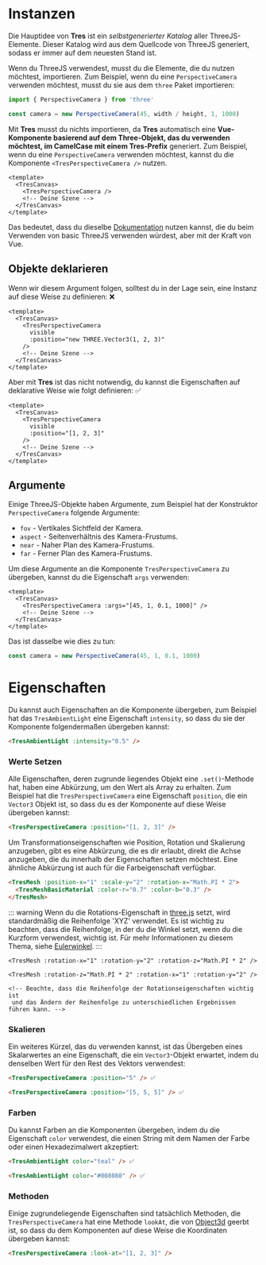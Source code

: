 # Instanzen

Die Hauptidee von **Tres** ist ein _selbstgenerierter Katalog_ aller ThreeJS-Elemente. Dieser Katalog wird aus dem Quellcode von ThreeJS generiert, sodass er immer auf dem neuesten Stand ist.

Wenn du ThreeJS verwendest, musst du die Elemente, die du nutzen möchtest, importieren. Zum Beispiel, wenn du eine `PerspectiveCamera` verwenden möchtest, musst du sie aus dem `three` Paket importieren:

```js
import { PerspectiveCamera } from 'three'

const camera = new PerspectiveCamera(45, width / height, 1, 1000)
```

Mit **Tres** musst du nichts importieren, da **Tres** automatisch eine **Vue-Komponente basierend auf dem Three-Objekt, das du verwenden möchtest, im CamelCase mit einem Tres-Prefix** generiert. Zum Beispiel, wenn du eine `PerspectiveCamera` verwenden möchtest, kannst du die Komponente `<TresPerspectiveCamera />` nutzen.

```vue
<template>
  <TresCanvas>
    <TresPerspectiveCamera />
    <!-- Deine Szene -->
  </TresCanvas>
</template>
```

Das bedeutet, dass du dieselbe [Dokumentation](https://threejs.org/docs/) nutzen kannst, die du beim Verwenden von basic ThreeJS verwenden würdest, aber mit der Kraft von Vue.

## Objekte deklarieren

Wenn wir diesem Argument folgen, solltest du in der Lage sein, eine Instanz auf diese Weise zu definieren: ❌

```vue
<template>
  <TresCanvas>
    <TresPerspectiveCamera
      visible
      :position="new THREE.Vector3(1, 2, 3)"
    />
    <!-- Deine Szene -->
  </TresCanvas>
</template>
```

Aber mit **Tres** ist das nicht notwendig, du kannst die Eigenschaften auf deklarative Weise wie folgt definieren: ✅

```vue
<template>
  <TresCanvas>
    <TresPerspectiveCamera
      visible
      :position="[1, 2, 3]"
    />
    <!-- Deine Szene -->
  </TresCanvas>
</template>
```

## Argumente

Einige ThreeJS-Objekte haben Argumente, zum Beispiel hat der Konstruktor `PerspectiveCamera` folgende Argumente:

- `fov` - Vertikales Sichtfeld der Kamera.
- `aspect` - Seitenverhältnis des Kamera-Frustums.
- `near` - Naher Plan des Kamera-Frustums.
- `far` - Ferner Plan des Kamera-Frustums.

Um diese Argumente an die Komponente `TresPerspectiveCamera` zu übergeben, kannst du die Eigenschaft `args` verwenden:

```vue
<template>
  <TresCanvas>
    <TresPerspectiveCamera :args="[45, 1, 0.1, 1000]" />
    <!-- Deine Szene -->
  </TresCanvas>
</template>
```

Das ist dasselbe wie dies zu tun:

```ts
const camera = new PerspectiveCamera(45, 1, 0.1, 1000)
```

# Eigenschaften

Du kannst auch Eigenschaften an die Komponente übergeben, zum Beispiel hat das `TresAmbientLight` eine Eigenschaft `intensity`, so dass du sie der Komponente folgendermaßen übergeben kannst:

```html
<TresAmbientLight :intensity="0.5" />
```

### Werte Setzen

Alle Eigenschaften, deren zugrunde liegendes Objekt eine `.set()`-Methode hat, haben eine Abkürzung, um den Wert als Array zu erhalten. Zum Beispiel hat die `TresPerspectiveCamera` eine Eigenschaft `position`, die ein `Vector3` Objekt ist, so dass du es der Komponente auf diese Weise übergeben kannst:

```html
<TresPerspectiveCamera :position="[1, 2, 3]" />
```

Um Transformationseigenschaften wie Position, Rotation und Skalierung anzugeben, gibt es eine Abkürzung, die es dir erlaubt, direkt die Achse anzugeben, die du innerhalb der Eigenschaften setzen möchtest. Eine ähnliche Abkürzung ist auch für die Farbeigenschaft verfügbar.


<!-- Wir haben die Farbsyntax von Vue zu HTML geändert, da Vue scheinbar kaputt ist und verschachtelte Komponenten nicht einfärbt -->
```html
<TresMesh :position-x="1" :scale-y="2" :rotation-x="Math.PI * 2">
  <TresMeshBasicMaterial :color-r="0.7" :color-b="0.3" />
</TresMesh>
```

::: warning
Wenn du die Rotations-Eigenschaft in [three.js](https://threejs.org/docs/index.html#api/en/math/Euler) setzt, wird standardmäßig die Reihenfolge 'XYZ' verwendet.
Es ist wichtig zu beachten, dass die Reihenfolge, in der du die Winkel setzt, wenn du die Kurzform verwendest, wichtig ist. Für mehr Informationen zu diesem Thema, siehe [Eulerwinkel](https://de.wikipedia.org/wiki/Eulersche_Winkel).
:::

```vue
<TresMesh :rotation-x="1" :rotation-y="2" :rotation-z="Math.PI * 2" />

<TresMesh :rotation-z="Math.PI * 2" :rotation-x="1" :rotation-y="2" />

<!-- Beachte, dass die Reihenfolge der Rotationseigenschaften wichtig ist
 und das Ändern der Reihenfolge zu unterschiedlichen Ergebnissen führen kann. -->
```

### Skalieren

Ein weiteres Kürzel, das du verwenden kannst, ist das Übergeben eines Skalarwertes an eine Eigenschaft, die ein `Vector3`-Objekt erwartet, indem du denselben Wert für den Rest des Vektors verwendest:

```html
<TresPerspectiveCamera :position="5" /> ✅
```

```html
<TresPerspectiveCamera :position="[5, 5, 5]" /> ✅
```

### Farben

Du kannst Farben an die Komponenten übergeben, indem du die Eigenschaft `color` verwendest, die einen String mit dem Namen der Farbe oder einen Hexadezimalwert akzeptiert:

```html
<TresAmbientLight color="teal" /> ✅
```

```html
<TresAmbientLight color="#008080" /> ✅
```

### Methoden

Einige zugrundeliegende Eigenschaften sind tatsächlich Methoden, die `TresPerspectiveCamera` hat eine Methode `lookAt`, die von [Object3d](https://threejs.org/docs/#api/en/core/Object3D.lookAt) geerbt ist, so dass du dem Komponenten auf diese Weise die Koordinaten übergeben kannst:

```html
<TresPerspectiveCamera :look-at="[1, 2, 3]" />
```
